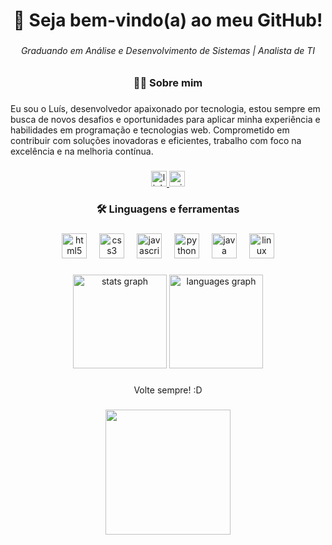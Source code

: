 <h1 align="center">👾 Seja bem-vindo(a) ao meu GitHub!</h1>

###

<h6 align="center">Graduando em Análise e Desenvolvimento de Sistemas | Analista de TI</h6>

###

<h3 align="center">👩‍💻 Sobre mim</h3>

###

<p align="left">Eu sou o Luís, desenvolvedor apaixonado por tecnologia, estou sempre em busca de novos desafios e oportunidades para aplicar minha experiência e habilidades em programação e tecnologias web. Comprometido em contribuir com soluções inovadoras e eficientes, trabalho com foco na excelência e na melhoria contínua.</p>

###

<div align="center">
  <a href="https://www.linkedin.com/in/lgalvesz/" target="_blank">
    <img src="https://img.shields.io/static/v1?message=LinkedIn&logo=linkedin&label=&color=0077B5&logoColor=white&labelColor=&style=for-the-badge" height="25" alt="linkedin logo"  />
  </a>
  <a href="mailto:lgalvesz@outlook.com" target="_blank">
    <img src="https://img.shields.io/static/v1?message=Outlook&logo=microsoft-outlook&label=&color=0078D4&logoColor=white&labelColor=&style=for-the-badge" height="25" alt="microsoft-outlook logo"  />
  </a>
</div>

###

<h3 align="center">🛠 Linguagens e ferramentas</h3>

###

<div align="center">
  <img src="https://cdn.jsdelivr.net/gh/devicons/devicon/icons/html5/html5-original.svg" height="40" width="40" alt="html5 logo" />
  <img width="12" />
  <img src="https://cdn.jsdelivr.net/gh/devicons/devicon/icons/css3/css3-original.svg" height="40" width="40" alt="css3 logo" />
  <img width="12" />
  <img src="https://cdn.jsdelivr.net/gh/devicons/devicon/icons/javascript/javascript-original.svg" height="40" width="40" alt="javascript logo" />
  <img width="12" />
  <img src="https://cdn.jsdelivr.net/gh/devicons/devicon/icons/python/python-original.svg" height="40" width="40" alt="python logo" />
  <img width="12" />
  <img src="https://cdn.jsdelivr.net/gh/devicons/devicon/icons/java/java-original.svg" height="40" width="40" alt="java logo" />
  <img width="12" />
  <img src="https://cdn.jsdelivr.net/gh/devicons/devicon/icons/linux/linux-original.svg" height="40" width="40" alt="linux logo" />
</div>

###

<div align="center">
  <img src="https://github-readme-stats.vercel.app/api?username=lgalvesz&hide_title=false&hide_rank=true&show_icons=true&include_all_commits=true&count_private=true&disable_animations=true&theme=dracula&locale=pt-br&hide_border=true&order=1" height="150" alt="stats graph" />
  <img src="https://github-readme-stats.vercel.app/api/top-langs?username=lgalvesz&locale=pt-br&hide_title=false&layout=compact&card_width=320&langs_count=8&theme=dracula&hide_border=true&order=2" height="150" alt="languages graph" />
</div>

###

<p align="center">Volte sempre! :D</p>

###

<div align="center">
  <img height="200" src="https://media.tenor.com/BuSEbkm9aAIAAAAi/hi-otag.gif" />
</div>

